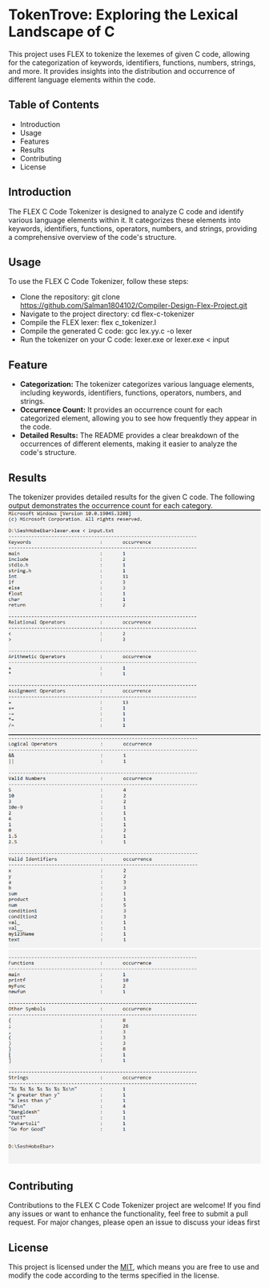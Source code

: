 
# TokenTrove: Exploring the Lexical Landscape of C

This project uses FLEX to tokenize the lexemes of given C code, allowing for the categorization of keywords, identifiers, functions, numbers, strings, and more. It provides insights into the distribution and occurrence of different language elements within the code.




## Table of Contents
- Introduction
- Usage
- Features
- Results
- Contributing
- License


## Introduction

The FLEX C Code Tokenizer is designed to analyze C code and identify various language elements within it. It categorizes these elements into keywords, identifiers, functions, operators, numbers, and strings, providing a comprehensive overview of the code's structure.
## Usage
To use the FLEX C Code Tokenizer, follow these steps:

- Clone the repository: git clone https://github.com/Salman1804102/Compiler-Design-Flex-Project.git
- Navigate to the project directory: cd flex-c-tokenizer
- Compile the FLEX lexer: flex c_tokenizer.l
- Compile the generated C code: gcc lex.yy.c -o lexer
- Run the tokenizer on your C code: lexer.exe or lexer.exe < input
## Feature
- **Categorization:** The tokenizer categorizes various language elements, including keywords, identifiers, functions, operators, numbers, and strings.
- **Occurrence Count:** It provides an occurrence count for each categorized element, allowing you to see how frequently they appear in the code.
- **Detailed Results:** The README provides a clear breakdown of the occurrences of different elements, making it easier to analyze the code's structure.
## Results

The tokenizer provides detailed results for the given C code. The following output demonstrates the occurrence count for each category.
![Image 1](https://github.com/Salman1804102/Compiler-Design-Flex-Project/raw/main/Output/img1.PNG)
![Image 2](https://github.com/Salman1804102/Compiler-Design-Flex-Project/raw/main/Output/img2.PNG)
![Image 3](https://github.com/Salman1804102/Compiler-Design-Flex-Project/raw/main/Output/img3.PNG)
## Contributing
Contributions to the FLEX C Code Tokenizer project are welcome! If you find any issues or want to enhance the functionality, feel free to submit a pull request. For major changes, please open an issue to discuss your ideas first
## License

This project is licensed under the [MIT](https://choosealicense.com/licenses/mit/), which means you are free to use and modify the code according to the terms specified in the license.
